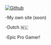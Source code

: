 
			
<a href="https://github.com/Remco0o">
				<img src="https://github-readme-stats.vercel.app/api?username=remco0o&show_icons=true&hide_border=true&theme=tokyonight"
					alt="Github">
			</a>
      
-My own site (soon)

-Dutch  🇳🇱

-Epic Pro Gamer!
